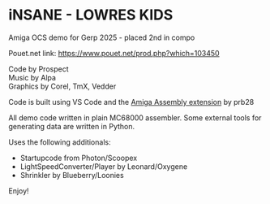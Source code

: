 # iNSANE - LOWRES KIDS
Amiga OCS demo for Gerp 2025 - placed 2nd in compo

Pouet.net link: https://www.pouet.net/prod.php?which=103450
  
Code by Prospect  
Music by Alpa  
Graphics by Corel, TmX, Vedder  
  
Code is built using VS Code and the [Amiga Assembly extension](https://github.com/prb28/vscode-amiga-assembly) by prb28  

All demo code written in plain MC68000 assembler. Some external tools for generating data are written in Python.  

Uses the following additionals:
* Startupcode from Photon/Scoopex  
* LightSpeedConverter/Player by Leonard/Oxygene
* Shrinkler by Blueberry/Loonies

Enjoy!
